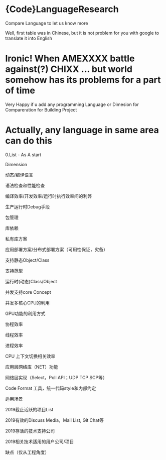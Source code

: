 # {Code}LanguageResearch
Compare Language to let us know more

Well, first table was in Chinese, but it is not problem for you with google to translate it into English

# Ironic! When AMEXXXX battle against(?) CHIXX ... but world somehow has its problems for a part of time

Very Happy if u add any programming Language or Dimesion for Compareration for Building Project

# Actually, any language in same area can do this


0.List - As A start

Dimension

动态/编译语言

语法检查和性能检查

编译效率/开发效率/运行时执行效率间的利弊

生产运行时Debug手段

包管理

库依赖

私有库方案

应用部署方案/分布式部署方案（可用性保证，灾备）

支持静态Object/Class

支持范型<T>
  
运行时(动态)Class/Object

并发支持core Concept

并发多核心CPU的利用

GPU功能的利用方式

协程效率

线程效率

进程效率

CPU 上下文切换相关效率

应用层网络库（NET）功能

网络层实现（Select，Poll API；UDP TCP SCP等）

Code Format 工具，统一代码style和内部约定

适用场景

2019截止活跃的项目List

2019有效的Discuss Media，Mail List, Git Chat等

2019存活的技术支持公司

2019相关技术适用的用户公司/项目

缺点（仅从工程角度）
  
